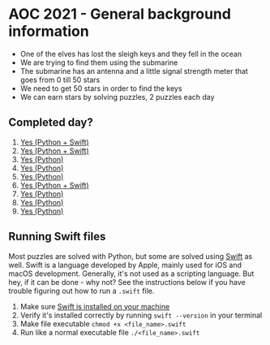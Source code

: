 # AOC 2021 - General background information

- One of the elves has lost the sleigh keys and they fell in the ocean
- We are trying to find them using the submarine
- The submarine has an antenna and a little signal strength meter that goes from 0 till 50 stars
- We need to get 50 stars in order to find the keys
- We can earn stars by solving puzzles, 2 puzzles each day

## Completed day?

1. [Yes (Python + Swift)](day01/)
2. [Yes (Python + Swift)](day02/)
3. [Yes (Python)](day03/)
4. [Yes (Python)](day04/)
5. [Yes (Python)](day05/)
6. [Yes (Python + Swift)](day06/)
7. [Yes (Python)](day07/)
8. [Yes (Python)](day08/)
9. [Yes (Python)](day09/)

## Running Swift files

Most puzzles are solved with Python, but some are solved using [Swift](https://www.swift.org) as well. Swift is a language developed by Apple, mainly used for iOS and macOS development. Generally, it's not used as a scripting language. But hey, if it can be done - why not? See the instructions below if you have trouble figuring out how to run a `.swift` file.

1. Make sure [Swift is installed on your machine](https://www.swift.org/getting-started/)
2. Verify it's installed correctly by running `swift --version` in your terminal
3. Make file executable `chmod +x <file_name>.swift`
4. Run like a normal executable file `./<file_name>.swift`
